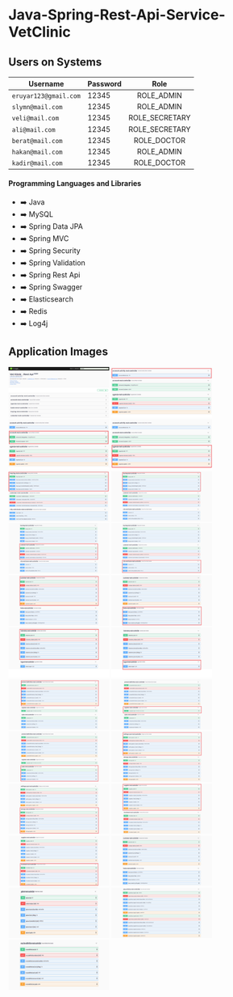 # Java-Spring-Rest-Api-Service-VetClinic


## Users on Systems

| Username  | Password | Role |
| ------------- | ------------- |:-------------:|
| ````eruyar123@gmail.com````     | 12345  | ROLE_ADMIN     |
| ````slymn@mail.com````          | 12345  | ROLE_ADMIN     |
| ````veli@mail.com````           | 12345  | ROLE_SECRETARY |
| ````ali@mail.com````            | 12345  | ROLE_SECRETARY |
| ````berat@mail.com````          | 12345  | ROLE_DOCTOR    |
| ````hakan@mail.com````          | 12345  | ROLE_ADMIN     |
| ````kadir@mail.com````          | 12345  | ROLE_DOCTOR    |

#### Programming Languages and Libraries
- :arrow_right: Java
- :arrow_right: MySQL
- :arrow_right: Spring Data JPA
- :arrow_right: Spring MVC
- :arrow_right: Spring Security
- :arrow_right: Spring Validation
- :arrow_right: Spring Rest Api
- :arrow_right: Spring Swagger
- :arrow_right: Elasticsearch
- :arrow_right: Redis
- :arrow_right: Log4j

## Application Images

<p>
  
<a href="https://github.com/eymeneruyar/Java-Spring-Rest-Api-Service-VetClinic/blob/main/Project%20Images/0.png" target="_blank">
<img src="https://github.com/eymeneruyar/Java-Spring-Rest-Api-Service-VetClinic/blob/main/Project%20Images/0.png" width="200" style="max-width:100%;"></a>

<a href="https://github.com/eymeneruyar/Java-Spring-Rest-Api-Service-VetClinic/blob/main/Project%20Images/1.png" target="_blank">
<img src="https://github.com/eymeneruyar/Java-Spring-Rest-Api-Service-VetClinic/blob/main/Project%20Images/1.png" width="200" style="max-width:100%;"></a>
  
<a href="https://github.com/eymeneruyar/Java-Spring-Rest-Api-Service-VetClinic/blob/main/Project%20Images/2.png" target="_blank">
<img src="https://github.com/eymeneruyar/Java-Spring-Rest-Api-Service-VetClinic/blob/main/Project%20Images/2.png" width="200" style="max-width:100%;"></a>
  
<a href="https://github.com/eymeneruyar/Java-Spring-Rest-Api-Service-VetClinic/blob/main/Project%20Images/3.png" target="_blank">
<img src="https://github.com/eymeneruyar/Java-Spring-Rest-Api-Service-VetClinic/blob/main/Project%20Images/3.png" width="200" style="max-width:100%;"></a>
  
<a href="https://github.com/eymeneruyar/Java-Spring-Rest-Api-Service-VetClinic/blob/main/Project%20Images/4.png" target="_blank">
<img src="https://github.com/eymeneruyar/Java-Spring-Rest-Api-Service-VetClinic/blob/main/Project%20Images/4.png" width="200" style="max-width:100%;"></a>
  
<a href="https://github.com/eymeneruyar/Java-Spring-Rest-Api-Service-VetClinic/blob/main/Project%20Images/5.png" target="_blank">
<img src="https://github.com/eymeneruyar/Java-Spring-Rest-Api-Service-VetClinic/blob/main/Project%20Images/5.png" width="200" style="max-width:100%;"></a>
  
<a href="https://github.com/eymeneruyar/Java-Spring-Rest-Api-Service-VetClinic/blob/main/Project%20Images/6.png" target="_blank">
<img src="https://github.com/eymeneruyar/Java-Spring-Rest-Api-Service-VetClinic/blob/main/Project%20Images/6.png" width="200" style="max-width:100%;"></a>
  
<a href="https://github.com/eymeneruyar/Java-Spring-Rest-Api-Service-VetClinic/blob/main/Project%20Images/7.png" target="_blank">
<img src="https://github.com/eymeneruyar/Java-Spring-Rest-Api-Service-VetClinic/blob/main/Project%20Images/7.png" width="200" style="max-width:100%;"></a>
  
<a href="https://github.com/eymeneruyar/Java-Spring-Rest-Api-Service-VetClinic/blob/main/Project%20Images/8.png" target="_blank">
<img src="https://github.com/eymeneruyar/Java-Spring-Rest-Api-Service-VetClinic/blob/main/Project%20Images/8.png" width="200" style="max-width:100%;"></a>
  
<a href="https://github.com/eymeneruyar/Java-Spring-Rest-Api-Service-VetClinic/blob/main/Project%20Images/9.png" target="_blank">
<img src="https://github.com/eymeneruyar/Java-Spring-Rest-Api-Service-VetClinic/blob/main/Project%20Images/9.png" width="200" style="max-width:100%;"></a>
  
<a href="https://github.com/eymeneruyar/Java-Spring-Rest-Api-Service-VetClinic/blob/main/Project%20Images/10.png" target="_blank">
<img src="https://github.com/eymeneruyar/Java-Spring-Rest-Api-Service-VetClinic/blob/main/Project%20Images/10.png" width="200" style="max-width:100%;"></a>
  
<a href="https://github.com/eymeneruyar/Java-Spring-Rest-Api-Service-VetClinic/blob/main/Project%20Images/11.png" target="_blank">
<img src="https://github.com/eymeneruyar/Java-Spring-Rest-Api-Service-VetClinic/blob/main/Project%20Images/11.png" width="200" style="max-width:100%;"></a>
  
<a href="https://github.com/eymeneruyar/Java-Spring-Rest-Api-Service-VetClinic/blob/main/Project%20Images/12.png" target="_blank">
<img src="https://github.com/eymeneruyar/Java-Spring-Rest-Api-Service-VetClinic/blob/main/Project%20Images/12.png" width="200" style="max-width:100%;"></a>
  
<a href="https://github.com/eymeneruyar/Java-Spring-Rest-Api-Service-VetClinic/blob/main/Project%20Images/13.png" target="_blank">
<img src="https://github.com/eymeneruyar/Java-Spring-Rest-Api-Service-VetClinic/blob/main/Project%20Images/13.png" width="200" style="max-width:100%;"></a>
  
<a href="https://github.com/eymeneruyar/Java-Spring-Rest-Api-Service-VetClinic/blob/main/Project%20Images/14.png" target="_blank">
<img src="https://github.com/eymeneruyar/Java-Spring-Rest-Api-Service-VetClinic/blob/main/Project%20Images/14.png" width="200" style="max-width:100%;"></a>
  
<a href="https://github.com/eymeneruyar/Java-Spring-Rest-Api-Service-VetClinic/blob/main/Project%20Images/15.png" target="_blank">
<img src="https://github.com/eymeneruyar/Java-Spring-Rest-Api-Service-VetClinic/blob/main/Project%20Images/15.png" width="200" style="max-width:100%;"></a>
  
<a href="https://github.com/eymeneruyar/Java-Spring-Rest-Api-Service-VetClinic/blob/main/Project%20Images/16.png" target="_blank">
<img src="https://github.com/eymeneruyar/Java-Spring-Rest-Api-Service-VetClinic/blob/main/Project%20Images/16.png" width="200" style="max-width:100%;"></a>
  
<a href="https://github.com/eymeneruyar/Java-Spring-Rest-Api-Service-VetClinic/blob/main/Project%20Images/17.png" target="_blank">
<img src="https://github.com/eymeneruyar/Java-Spring-Rest-Api-Service-VetClinic/blob/main/Project%20Images/17.png" width="200" style="max-width:100%;"></a>
  
<a href="https://github.com/eymeneruyar/Java-Spring-Rest-Api-Service-VetClinic/blob/main/Project%20Images/18.png" target="_blank">
<img src="https://github.com/eymeneruyar/Java-Spring-Rest-Api-Service-VetClinic/blob/main/Project%20Images/18.png" width="200" style="max-width:100%;"></a>
  
<a href="https://github.com/eymeneruyar/Java-Spring-Rest-Api-Service-VetClinic/blob/main/Project%20Images/19.png" target="_blank">
<img src="https://github.com/eymeneruyar/Java-Spring-Rest-Api-Service-VetClinic/blob/main/Project%20Images/19.png" width="200" style="max-width:100%;"></a>
  
<a href="https://github.com/eymeneruyar/Java-Spring-Rest-Api-Service-VetClinic/blob/main/Project%20Images/20.png" target="_blank">
<img src="https://github.com/eymeneruyar/Java-Spring-Rest-Api-Service-VetClinic/blob/main/Project%20Images/20.png" width="200" style="max-width:100%;"></a>
  
<a href="https://github.com/eymeneruyar/Java-Spring-Rest-Api-Service-VetClinic/blob/main/Project%20Images/21.png" target="_blank">
<img src="https://github.com/eymeneruyar/Java-Spring-Rest-Api-Service-VetClinic/blob/main/Project%20Images/21.png" width="200" style="max-width:100%;"></a>
  
<a href="https://github.com/eymeneruyar/Java-Spring-Rest-Api-Service-VetClinic/blob/main/Project%20Images/22.png" target="_blank">
<img src="https://github.com/eymeneruyar/Java-Spring-Rest-Api-Service-VetClinic/blob/main/Project%20Images/22.png" width="200" style="max-width:100%;"></a>
  
</p>
